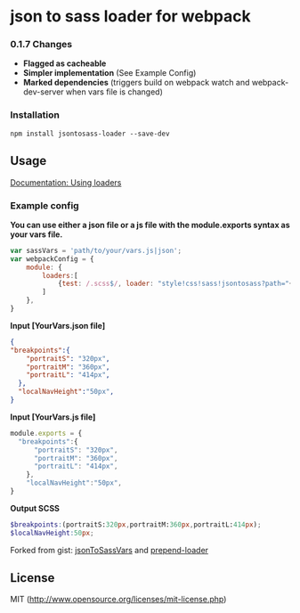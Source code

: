 # json to sass loader for webpack

### 0.1.7 Changes
- **Flagged as cacheable**
- **Simpler implementation** (See Example Config)
- **Marked dependencies** (triggers build on webpack watch and webpack-dev-server when vars file is changed)


### Installation

`npm install jsontosass-loader --save-dev`

## Usage

[Documentation: Using loaders](http://webpack.github.io/docs/using-loaders.html)

### Example config
**You can use either a json file or a js file with the module.exports syntax as your vars file.**

``` javascript
var sassVars = 'path/to/your/vars.js|json';
var webpackConfig = {
    module: {
        loaders:[
            {test: /.scss$/, loader: "style!css!sass!jsontosass?path="+ sassVars}
        ]
    },
}

```

**Input [YourVars.json file]**
``` json
{
"breakpoints":{
    "portraitS": "320px",
    "portraitM": "360px",
    "portraitL": "414px",
  },
  "localNavHeight":"50px",
}
```
**Input [YourVars.js file]**
``` js
module.exports = {
  "breakpoints":{
      "portraitS": "320px",
      "portraitM": "360px",
      "portraitL": "414px",
    },
    "localNavHeight":"50px",
}
```
**Output SCSS**
``` scss
$breakpoints:(portraitS:320px,portraitM:360px,portraitL:414px);
$localNavHeight:50px;
```


Forked from gist: [jsonToSassVars](https://gist.github.com/Kasu/ea4f4861a81e626ea308) and [prepend-loader](https://gist.github.com/Kasu/29452051023ff5337bd7)

## License

MIT (http://www.opensource.org/licenses/mit-license.php)
